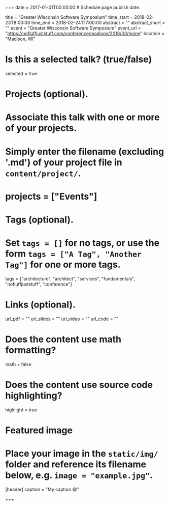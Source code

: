 +++
date = 2017-01-01T00:00:00  # Schedule page publish date.

title = "Greater Wisconsin Software Symposium"
time_start = 2018-02-23T8:00:00
time_end = 2018-02-24T17:00:00
abstract = ""
abstract_short = ""
event = "Greater Wisconsin Software Symposium"
event_url = "https://nofluffjuststuff.com/conference/madison/2018/03/home"
location = "Madison, WI"

# Is this a selected talk? (true/false)
selected = true

# Projects (optional).
#   Associate this talk with one or more of your projects.
#   Simply enter the filename (excluding '.md') of your project file in `content/project/`.
# projects = ["Events"]

# Tags (optional).
#   Set `tags = []` for no tags, or use the form `tags = ["A Tag", "Another Tag"]` for one or more tags.
tags = ["architecture", "architect", "services", "fundamentals", "nofluffjuststuff", "conference"]

# Links (optional).
url_pdf = ""
url_slides = ""
url_video = ""
url_code = ""

# Does the content use math formatting?
math = false

# Does the content use source code highlighting?
highlight = true

# Featured image
# Place your image in the `static/img/` folder and reference its filename below, e.g. `image = "example.jpg"`.
[header]
caption = "My caption :smile:"

+++
